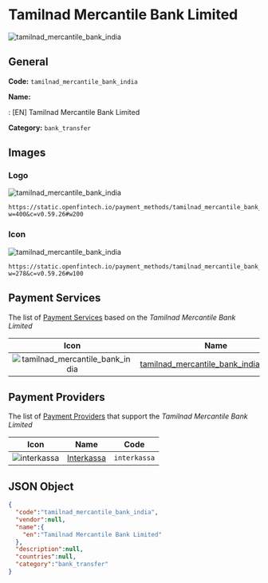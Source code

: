 
# Tamilnad Mercantile Bank Limited 
![tamilnad_mercantile_bank_india](https://static.openfintech.io/payment_methods/tamilnad_mercantile_bank_india/logo.png?w=400&c=v0.59.26#w200)  

## General 
**Code:** `tamilnad_mercantile_bank_india` 
 
**Name:** 
 
:	[EN] Tamilnad Mercantile Bank Limited 
 
**Category:** `bank_transfer` 
 

## Images 

### Logo 
![tamilnad_mercantile_bank_india](https://static.openfintech.io/payment_methods/tamilnad_mercantile_bank_india/logo.png?w=400&c=v0.59.26#w200)  

```
https://static.openfintech.io/payment_methods/tamilnad_mercantile_bank_india/logo.png?w=400&c=v0.59.26#w200
```  

### Icon 
![tamilnad_mercantile_bank_india](https://static.openfintech.io/payment_methods/tamilnad_mercantile_bank_india/icon.png?w=278&c=v0.59.26#w100)  

```
https://static.openfintech.io/payment_methods/tamilnad_mercantile_bank_india/icon.png?w=278&c=v0.59.26#w100
```  

## Payment Services 
 
The list of [Payment Services](/payment-services/) based on the _Tamilnad Mercantile Bank Limited_ 

|Icon|Name|Code| 
|:---:|:---:|:---:| 
|![tamilnad_mercantile_bank_india](https://static.openfintech.io/payment_methods/tamilnad_mercantile_bank_india/icon.png?w=278&c=v0.59.26#w100) |[tamilnad_mercantile_bank_india_inr_hpp](/payment-services/tamilnad_mercantile_bank_india_inr_hpp/)|`tamilnad_mercantile_bank_india_inr_hpp`| 
 

## Payment Providers 
 
The list of [Payment Providers](/payment-providers/) that support the _Tamilnad Mercantile Bank Limited_ 

|Icon|Name|Code| 
|:---:|:---:|:---:| 
|![interkassa](https://static.openfintech.io/payment_providers/interkassa/icon.svg?w=278&c=v0.59.26#w100) |[Interkassa](/payment-providers/interkassa/)|`interkassa`| 
 

## JSON Object 

```json
{
  "code":"tamilnad_mercantile_bank_india",
  "vendor":null,
  "name":{
    "en":"Tamilnad Mercantile Bank Limited"
  },
  "description":null,
  "countries":null,
  "category":"bank_transfer"
}
```  
